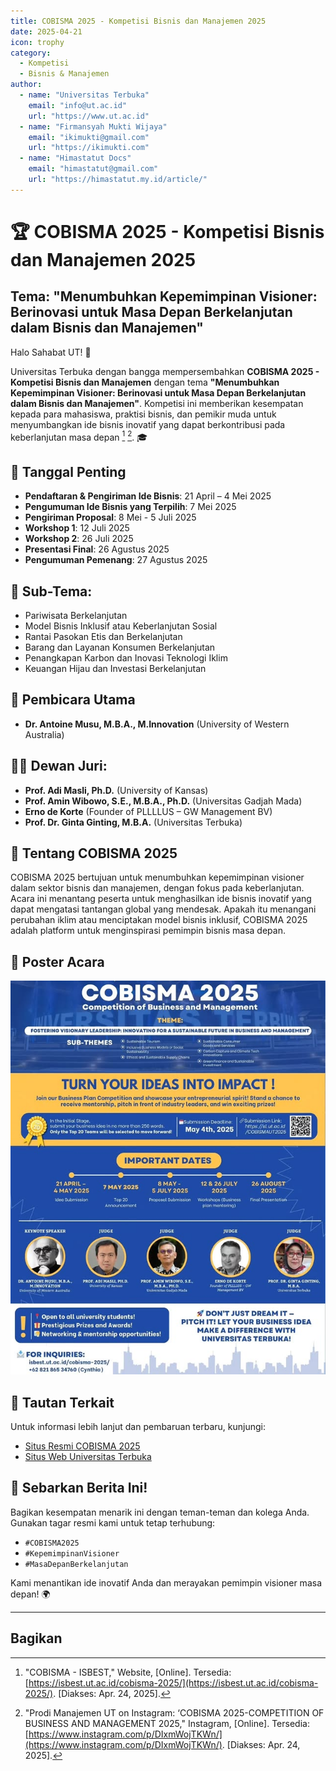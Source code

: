```yaml
---
title: COBISMA 2025 - Kompetisi Bisnis dan Manajemen 2025
date: 2025-04-21
icon: trophy
category:
  - Kompetisi
  - Bisnis & Manajemen
author:
  - name: "Universitas Terbuka"
    email: "info@ut.ac.id"
    url: "https://www.ut.ac.id"
  - name: "Firmansyah Mukti Wijaya"
    email: "ikimukti@gmail.com"
    url: "https://ikimukti.com"
  - name: "Himastatut Docs"
    email: "himastatut@gmail.com"
    url: "https://himastatut.my.id/article/"
---
```


# 🏆 COBISMA 2025 - Kompetisi Bisnis dan Manajemen 2025
## Tema: "Menumbuhkan Kepemimpinan Visioner: Berinovasi untuk Masa Depan Berkelanjutan dalam Bisnis dan Manajemen"

Halo Sahabat UT! 🌟

Universitas Terbuka dengan bangga mempersembahkan **COBISMA 2025 - Kompetisi Bisnis dan Manajemen** dengan tema **"Menumbuhkan Kepemimpinan Visioner: Berinovasi untuk Masa Depan Berkelanjutan dalam Bisnis dan Manajemen"**. Kompetisi ini memberikan kesempatan kepada para mahasiswa, praktisi bisnis, dan pemikir muda untuk menyumbangkan ide bisnis inovatif yang dapat berkontribusi pada keberlanjutan masa depan [^1] [^2]. 🎓

## 📅 Tanggal Penting
- **Pendaftaran & Pengiriman Ide Bisnis**: 21 April – 4 Mei 2025
- **Pengumuman Ide Bisnis yang Terpilih**: 7 Mei 2025
- **Pengiriman Proposal**: 8 Mei - 5 Juli 2025
- **Workshop 1**: 12 Juli 2025
- **Workshop 2**: 26 Juli 2025
- **Presentasi Final**: 26 Agustus 2025
- **Pengumuman Pemenang**: 27 Agustus 2025

## 💬 Sub-Tema:
- Pariwisata Berkelanjutan
- Model Bisnis Inklusif atau Keberlanjutan Sosial
- Rantai Pasokan Etis dan Berkelanjutan
- Barang dan Layanan Konsumen Berkelanjutan
- Penangkapan Karbon dan Inovasi Teknologi Iklim
- Keuangan Hijau dan Investasi Berkelanjutan

## 🎤 Pembicara Utama
- **Dr. Antoine Musu, M.B.A., M.Innovation** (University of Western Australia)

## 👨‍⚖️ Dewan Juri:
- **Prof. Adi Masli, Ph.D.** (University of Kansas)
- **Prof. Amin Wibowo, S.E., M.B.A., Ph.D.** (Universitas Gadjah Mada)
- **Erno de Korte** (Founder of PLLLLUS – GW Management BV)
- **Prof. Dr. Ginta Ginting, M.B.A.** (Universitas Terbuka)

## 📝 Tentang COBISMA 2025
COBISMA 2025 bertujuan untuk menumbuhkan kepemimpinan visioner dalam sektor bisnis dan manajemen, dengan fokus pada keberlanjutan. Acara ini menantang peserta untuk menghasilkan ide bisnis inovatif yang dapat mengatasi tantangan global yang mendesak. Apakah itu menangani perubahan iklim atau menciptakan model bisnis inklusif, COBISMA 2025 adalah platform untuk menginspirasi pemimpin bisnis masa depan.

## 📸 Poster Acara
![Poster COBISMA 2025](./2025-04-24-cobisma/poster-cobisma-2025.png)

## 🔗 Tautan Terkait
Untuk informasi lebih lanjut dan pembaruan terbaru, kunjungi:
- [Situs Resmi COBISMA 2025](https://isbest.ut.ac.id/cobisma-2025/)
- [Situs Web Universitas Terbuka](https://www.ut.ac.id)

## 📢 Sebarkan Berita Ini!
Bagikan kesempatan menarik ini dengan teman-teman dan kolega Anda. Gunakan tagar resmi kami untuk tetap terhubung:
- `#COBISMA2025`
- `#KepemimpinanVisioner`
- `#MasaDepanBerkelanjutan`

Kami menantikan ide inovatif Anda dan merayakan pemimpin visioner masa depan! 🌍

---
[^1]: "COBISMA - ISBEST," Website, [Online]. Tersedia: [https://isbest.ut.ac.id/cobisma-2025/](https://isbest.ut.ac.id/cobisma-2025/). [Diakses: Apr. 24, 2025].
[^2]: "Prodi Manajemen UT on Instagram: ‘COBISMA 2025-COMPETITION OF BUSINESS AND MANAGEMENT 2025," Instagram, [Online]. Tersedia: [https://www.instagram.com/p/DIxmWojTKWn/](https://www.instagram.com/p/DIxmWojTKWn/). [Diakses: Apr. 24, 2025].‌

## Bagikan
<Share colorful />
<GitContributors />
<GitChangelog />
